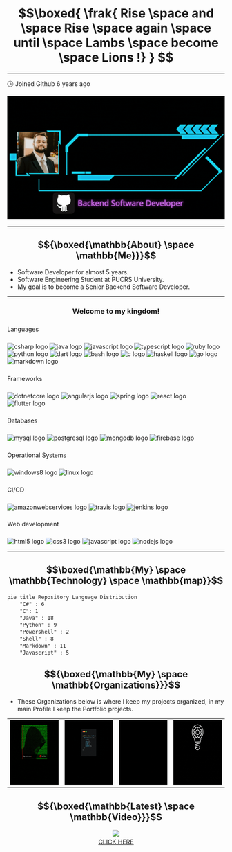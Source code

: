 # $$\boxed{ \frak{ Rise \space and \space Rise \space again \space until \space Lambs \space become \space Lions !} } $$

---

🕒 Joined Github 6 years ago

<p align="center">
  <img src="images/gif/Me.gif">
</p>

---

## $${\boxed{\mathbb{About} \space \mathbb{Me}}}$$ 

* Software Developer for almost 5 years.
* Software Engineering Student at PUCRS University.
* My goal is to become a Senior Backend Software Developer.

---
<h3 align="center">Welcome to my kingdom!</h3>

###

<p align="left">Languages</p>

###

<div align="left">
  <img src="https://cdn.jsdelivr.net/gh/devicons/devicon/icons/csharp/csharp-original.svg" height="40" width="52" alt="csharp logo"  />
  <img src="https://cdn.jsdelivr.net/gh/devicons/devicon/icons/java/java-original.svg" height="40" width="52" alt="java logo"  />
  <img src="https://cdn.jsdelivr.net/gh/devicons/devicon/icons/javascript/javascript-original.svg" height="40" width="52" alt="javascript logo"  />
  <img src="https://cdn.jsdelivr.net/gh/devicons/devicon/icons/typescript/typescript-original.svg" height="40" width="52" alt="typescript logo"  />
  <img src="https://cdn.jsdelivr.net/gh/devicons/devicon/icons/ruby/ruby-original.svg" height="40" width="52" alt="ruby logo"  />
  <img src="https://cdn.jsdelivr.net/gh/devicons/devicon/icons/python/python-original.svg" height="40" width="52" alt="python logo"  />
  <img src="https://cdn.jsdelivr.net/gh/devicons/devicon/icons/dart/dart-original.svg" height="40" width="52" alt="dart logo"  />
  <img src="https://cdn.jsdelivr.net/gh/devicons/devicon/icons/bash/bash-original.svg" height="40" width="52" alt="bash logo"  />
  <img src="https://cdn.jsdelivr.net/gh/devicons/devicon/icons/c/c-original.svg" height="40" width="52" alt="c logo"  />
  <img src="https://cdn.jsdelivr.net/gh/devicons/devicon/icons/haskell/haskell-original.svg" height="40" width="52" alt="haskell logo"  />
  <img src="https://cdn.jsdelivr.net/gh/devicons/devicon/icons/go/go-original.svg" height="40" width="52" alt="go logo"  />
  <img src="https://cdn.jsdelivr.net/gh/devicons/devicon/icons/markdown/markdown-original.svg" height="40" width="52" alt="markdown logo"  />
</div>

###

<p align="left">Frameworks</p>

###

<div align="left">
  <img src="https://cdn.jsdelivr.net/gh/devicons/devicon/icons/dotnetcore/dotnetcore-original.svg" height="40" width="52" alt="dotnetcore logo"  />
  <img src="https://cdn.jsdelivr.net/gh/devicons/devicon/icons/angularjs/angularjs-original.svg" height="40" width="52" alt="angularjs logo"  />
  <img src="https://cdn.jsdelivr.net/gh/devicons/devicon/icons/spring/spring-original.svg" height="40" width="52" alt="spring logo"  />
  <img src="https://cdn.jsdelivr.net/gh/devicons/devicon/icons/react/react-original.svg" height="40" width="52" alt="react logo"  />
  <img src="https://cdn.jsdelivr.net/gh/devicons/devicon/icons/flutter/flutter-original.svg" height="40" width="52" alt="flutter logo"  />
</div>

###

<p align="left">Databases</p>

###

<div align="left">
  <img src="https://cdn.jsdelivr.net/gh/devicons/devicon/icons/mysql/mysql-original.svg" height="40" width="52" alt="mysql logo"  />
  <img src="https://cdn.jsdelivr.net/gh/devicons/devicon/icons/postgresql/postgresql-original.svg" height="40" width="52" alt="postgresql logo"  />
  <img src="https://cdn.jsdelivr.net/gh/devicons/devicon/icons/mongodb/mongodb-original.svg" height="40" width="52" alt="mongodb logo"  />
  <img src="https://cdn.jsdelivr.net/gh/devicons/devicon/icons/firebase/firebase-plain.svg" height="40" width="52" alt="firebase logo"  />
</div>

###

<p align="left">Operational Systems</p>

###

<div align="left">
  <img src="https://cdn.jsdelivr.net/gh/devicons/devicon/icons/windows8/windows8-original.svg" height="40" width="52" alt="windows8 logo"  />
  <img src="https://cdn.jsdelivr.net/gh/devicons/devicon/icons/linux/linux-original.svg" height="40" width="52" alt="linux logo"  />
</div>

###

<p align="left">CI/CD</p>

###

<div align="left">
  <img src="https://cdn.jsdelivr.net/gh/devicons/devicon/icons/amazonwebservices/amazonwebservices-original.svg" height="40" width="52" alt="amazonwebservices logo"  />
  <img src="https://cdn.jsdelivr.net/gh/devicons/devicon/icons/travis/travis-plain.svg" height="40" width="52" alt="travis logo"  />
  <img src="https://cdn.jsdelivr.net/gh/devicons/devicon/icons/jenkins/jenkins-line.svg" height="40" width="52" alt="jenkins logo"  />
</div>

###

<p align="left">Web development</p>

###

<div align="left">
  <img src="https://cdn.jsdelivr.net/gh/devicons/devicon/icons/html5/html5-original.svg" height="40" width="52" alt="html5 logo"  />
  <img src="https://cdn.jsdelivr.net/gh/devicons/devicon/icons/css3/css3-original.svg" height="40" width="52" alt="css3 logo"  />
  <img src="https://cdn.jsdelivr.net/gh/devicons/devicon/icons/javascript/javascript-original.svg" height="40" width="52" alt="javascript logo"  />
  <img src="https://cdn.jsdelivr.net/gh/devicons/devicon/icons/nodejs/nodejs-original.svg" height="40" width="52" alt="nodejs logo"  />
</div>

---

## $$\boxed{\mathbb{My} \space \mathbb{Technology} \space \mathbb{map}}$$

```mermaid
pie title Repository Language Distribution
    "C#" : 6
    "C": 1
    "Java" : 18
    "Python" : 9
    "Powershell" : 2
    "Shell" : 8
    "Markdown" : 11
    "Javascript" : 5
```

## $${\boxed{\mathbb{My} \space \mathbb{Organizations}}}$$ 

* These Organizations below is where I keep my projects organized, in my main Profile I keep the Portfolio projects.

|   ||||
|---|---|---|---|
| [<img src="images/gif/Estudos-Fanto-Animated.gif" width=150 height=150>](https://github.com/fanto-estudos") |[<img src="images/gif/Fanto-Template-animated.gif" width=150 height=150>](https://github.com/Fanto-Templates")|[<img src="images/gif/Trabalho-Faculdade-Animated.gif" width=150 height=150>](https://github.com/trabalhos-da-faculdade") |[<img src="images/gif/Algoritmos-Avancados-Animated.gif" width=150 height=150>](https://github.com/fanto-algoritmos") |


## $${\boxed{\mathbb{Latest} \space \mathbb{Video}}}$$ 

<p align="center">
  <img src="https://user-images.githubusercontent.com/18719295/234381376-c6dba2f6-2b0d-4e86-9ae7-76a32faf7fdf.png" width=400 heigth=400>
  <br>
  <a href="https://youtu.be/YcW7CLAQJjQ">CLICK HERE</a>
</p>


